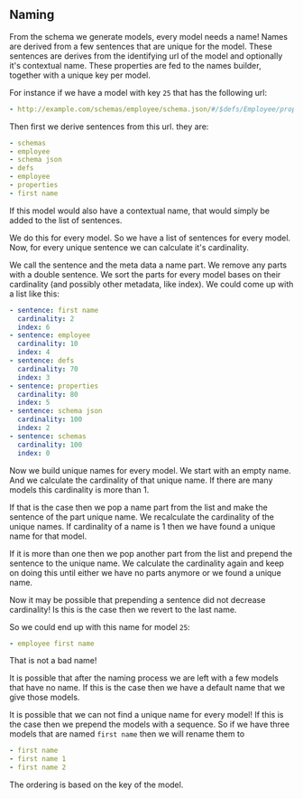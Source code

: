 ## Naming

From the schema we generate models, every model needs a name! Names are derived from a few sentences that are unique for the model. These sentences are derives from the identifying url of the model and optionally it's contextual name. These properties are fed to the names builder, together with a unique key per model.

For instance if we have a model with key `25` that has the following url:

```yaml
- http://example.com/schemas/employee/schema.json/#/$defs/Employee/properties/FirstName
```

Then first we derive sentences from this url. they are:

```yaml
- schemas
- employee
- schema json
- defs
- employee
- properties
- first name
```

If this model would also have a contextual name, that would simply be added to the list of sentences.

We do this for every model. So we have a list of sentences for every model. Now, for every unique sentence we can calculate it's cardinality.

We call the sentence and the meta data a name part. We remove any parts with a double sentence. We sort the parts for every model bases on their cardinality (and possibly other metadata, like index). We could come up with a list like this:

```yaml
- sentence: first name
  cardinality: 2
  index: 6
- sentence: employee
  cardinality: 10
  index: 4
- sentence: defs
  cardinality: 70
  index: 3
- sentence: properties
  cardinality: 80
  index: 5
- sentence: schema json
  cardinality: 100
  index: 2
- sentence: schemas
  cardinality: 100
  index: 0
```

Now we build unique names for every model. We start with an empty name. And we calculate the cardinality of that unique name. If there are many models this cardinality is more than 1.

If that is the case then we pop a name part from the list and make the sentence of the part unique name. We recalculate the cardinality of the unique names. If cardinality of a name is 1 then we have found a unique name for that model.

If it is more than one then we pop another part from the list and prepend the sentence to the unique name. We calculate the cardinality again and keep on doing this until either we have no parts anymore or we found a unique name.

Now it may be possible that prepending a sentence did not decrease cardinality! Is this is the case then we revert to the last name.

So we could end up with this name for model `25`:

```yaml
- employee first name
```

That is not a bad name!

It is possible that after the naming process we are left with a few models that have no name. If this is the case then we have a default name that we give those models.

It is possible that we can not find a unique name for every model! If this is the case then we prepend the models with a sequence. So if we have three models that are named `first name` then we will rename them to

```yaml
- first name
- first name 1
- first name 2
```

The ordering is based on the key of the model.
